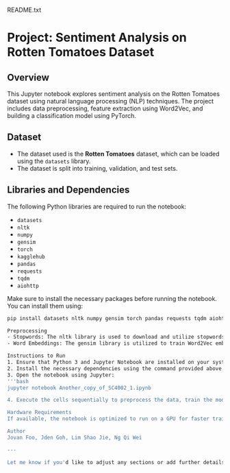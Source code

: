 README.txt

# Project: Sentiment Analysis on Rotten Tomatoes Dataset

## Overview
This Jupyter notebook explores sentiment analysis on the Rotten Tomatoes dataset using natural language processing (NLP) techniques. The project includes data preprocessing, feature extraction using Word2Vec, and building a classification model using PyTorch.

## Dataset
- The dataset used is the **Rotten Tomatoes** dataset, which can be loaded using the `datasets` library.
- The dataset is split into training, validation, and test sets.

## Libraries and Dependencies
The following Python libraries are required to run the notebook:
- `datasets`
- `nltk`
- `numpy`
- `gensim`
- `torch`
- `kagglehub`
- `pandas`
- `requests`
- `tqdm`
- `aiohttp`

Make sure to install the necessary packages before running the notebook. You can install them using:
```bash
pip install datasets nltk numpy gensim torch pandas requests tqdm aiohttp

Preprocessing
- Stopwords: The nltk library is used to download and utilize stopwords for text preprocessing.
- Word Embeddings: The gensim library is utilized to train Word2Vec embeddings on the dataset.

Instructions to Run
1. Ensure that Python 3 and Jupyter Notebook are installed on your system.
2. Install the necessary dependencies using the command provided above.
3. Open the notebook using Jupyter:
'''bash
jupyter notebook Another_copy_of_SC4002_1.ipynb

4. Execute the cells sequentially to preprocess the data, train the model, and evaluate its performance.

Hardware Requirements
If available, the notebook is optimized to run on a GPU for faster training (torch.device("cuda" if torch.cuda.is_available() else "CPU")).

Author
Jovan Foo, Jden Goh, Lim Shao Jie, Ng Qi Wei

---

Let me know if you'd like to adjust any sections or add further details!
